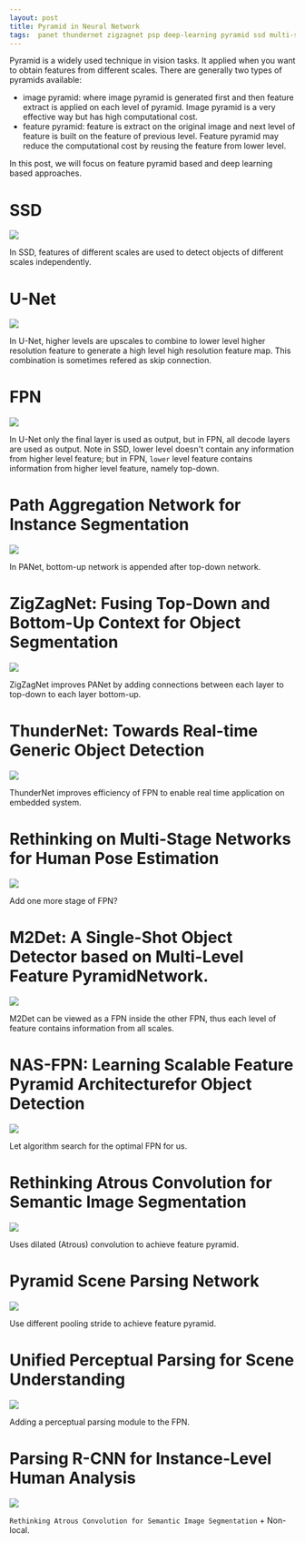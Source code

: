 ```yaml
---
layout: post
title: Pyramid in Neural Network
tags:  panet thundernet zigzagnet psp deep-learning pyramid ssd multi-scale m2det dilated-convolution fpn fcn nas-fpn u-net
---
```


Pyramid is a widely used technique in vision tasks. It applied when you want to obtain features from different scales. There are generally two types of pyramids available:
- image pyramid: where image pyramid is generated first and then feature extract is applied on each level of pyramid. Image pyramid is a very effective way but has high computational cost.
- feature pyramid: feature is extract on the original image and next level of feature is built on the feature of previous level. Feature pyramid may reduce the computational cost by reusing the feature from lower level.

In this post, we will focus on feature pyramid based and deep learning based approaches.

# SSD

![](https://mmbiz.qpic.cn/mmbiz_jpg/yNnalkXE7oUCvcyj9KKZTaqLGtibICyziacLfZ4TFmmEgtvJiaKh0cAoCE2sdu1g8JiaQx1CGrXIKwymds4jnian1bw/640?wx_fmt=jpeg&tp=webp&wxfrom=5&wx_lazy=1&wx_co=1)

In SSD, features of different scales are used to detect objects of different scales independently.

# U-Net

![](https://mmbiz.qpic.cn/mmbiz_jpg/yNnalkXE7oUCvcyj9KKZTaqLGtibICyziagqPgPFMVicYic7F1E6RMKfd6rJ3d8bj4PCUYzkuJpUO4TIj1DTHmjH3A/640?wx_fmt=jpeg&tp=webp&wxfrom=5&wx_lazy=1&wx_co=1)

In U-Net, higher levels are upscales to combine to lower level higher resolution feature to generate a high level high resolution feature map. This combination is sometimes refered as skip connection.

# FPN

![](https://mmbiz.qpic.cn/mmbiz_jpg/yNnalkXE7oUCvcyj9KKZTaqLGtibICyziatoYA9QJicRjJbeqnFWvzMzQv8BsJ8KHTnqtJD17g1v9J9C9dEBPcPBg/640?wx_fmt=jpeg&tp=webp&wxfrom=5&wx_lazy=1&wx_co=1)

In U-Net only the final layer is used as output, but in FPN, all decode layers are used as output. Note in SSD, lower level doesn't contain any information from higher level feature; but in FPN, `lower` level feature contains information from higher level feature, namely top-down.

# Path Aggregation Network for Instance Segmentation

![](https://mmbiz.qpic.cn/mmbiz_jpg/yNnalkXE7oUCvcyj9KKZTaqLGtibICyzia6Yicr6V7ibH4zJLTaZMJSu4iaVTRRnwwMdVJyoI6wUXEeDuATyg1FhFzQ/640?wx_fmt=jpeg&tp=webp&wxfrom=5&wx_lazy=1&wx_co=1)

In PANet, bottom-up network is appended after top-down network.

# ZigZagNet: Fusing Top-Down and Bottom-Up Context for Object Segmentation

![](https://mmbiz.qpic.cn/mmbiz_jpg/yNnalkXE7oUCvcyj9KKZTaqLGtibICyziahNAicXUhCiaqkR8ibdnBaZmhicAIibZ8lwPaLiaSbNCh4SPSAuzwep5TIMBA/640?wx_fmt=jpeg&tp=webp&wxfrom=5&wx_lazy=1&wx_co=1)

ZigZagNet improves PANet by adding connections between each layer to top-down to each layer bottom-up.

# ThunderNet: Towards Real-time Generic Object Detection

![](https://mmbiz.qpic.cn/mmbiz_jpg/yNnalkXE7oUCvcyj9KKZTaqLGtibICyziaHQX4fK5vgkE7s5ianYxkiakB2YyTxiaOcBn0UMoiaroxNDmTInuzDiaeEcw/640?wx_fmt=jpeg&tp=webp&wxfrom=5&wx_lazy=1&wx_co=1)

ThunderNet improves efficiency of FPN to enable real time application on embedded system.

# Rethinking on Multi-Stage Networks for Human Pose Estimation

![](https://mmbiz.qpic.cn/mmbiz_jpg/yNnalkXE7oUCvcyj9KKZTaqLGtibICyzia3vVdcVDT1synYfUvvED8jpic0yibI05Z4o2xcDFDjD9AibMYn1LQjQwVA/640?wx_fmt=jpeg&tp=webp&wxfrom=5&wx_lazy=1&wx_co=1)

Add one more stage of FPN?

# M2Det: A Single-Shot Object Detector based on Multi-Level Feature PyramidNetwork.

![](https://mmbiz.qpic.cn/mmbiz_jpg/yNnalkXE7oUCvcyj9KKZTaqLGtibICyziazz3YJTweUSiaG4bABS772oUADbsfHhPibhjiaMicqR2Oh2d8D4rq0ZqHJg/640?wx_fmt=jpeg&tp=webp&wxfrom=5&wx_lazy=1&wx_co=1)

M2Det can be viewed as a FPN inside the other FPN, thus each level of feature contains information from all scales.

# NAS-FPN: Learning Scalable Feature Pyramid Architecturefor Object Detection

![](https://mmbiz.qpic.cn/mmbiz_jpg/yNnalkXE7oUCvcyj9KKZTaqLGtibICyziaCn1Fgum9ULfEBqfk2nn4yFD3y49j00hy1JnJxqlUj0E6lDt7ibKfV7A/640?wx_fmt=jpeg&tp=webp&wxfrom=5&wx_lazy=1&wx_co=1)

Let algorithm search for the optimal FPN for us.

# Rethinking Atrous Convolution for Semantic Image Segmentation

![](https://mmbiz.qpic.cn/mmbiz_jpg/yNnalkXE7oUCvcyj9KKZTaqLGtibICyziau6b0kfz0P3NtrQPveDJOHOBJBuhosKxuoPhFvLgKXSeJhTpYx9xVXw/640?wx_fmt=jpeg&tp=webp&wxfrom=5&wx_lazy=1&wx_co=1)

Uses dilated (Atrous) convolution to achieve feature pyramid.

# Pyramid Scene Parsing Network

![](https://mmbiz.qpic.cn/mmbiz_jpg/yNnalkXE7oUCvcyj9KKZTaqLGtibICyziaM1aEErnES8E9FJtBANJKCdictic83scZSZQYhSLvaoHOTMiccKicUo8udQ/640?wx_fmt=jpeg&tp=webp&wxfrom=5&wx_lazy=1&wx_co=1)

Use different pooling stride to achieve feature pyramid.

# Unified Perceptual Parsing for Scene Understanding

![](https://mmbiz.qpic.cn/mmbiz_jpg/yNnalkXE7oUCvcyj9KKZTaqLGtibICyziaYc9ricf9t4a7t1O6nF9gTOqCE6Maib3RELpHjYnksU8DVV0TlhiaARdAw/640?wx_fmt=jpeg&tp=webp&wxfrom=5&wx_lazy=1&wx_co=1)

Adding a perceptual parsing module to the FPN.

# Parsing R-CNN for Instance-Level Human Analysis

![](https://mmbiz.qpic.cn/mmbiz_jpg/yNnalkXE7oUCvcyj9KKZTaqLGtibICyziaZCNibLLEpiaEEOb5qKvUibTrWTUHEYlBwYLIOssKa4TVKHZcM5te2gHHg/640?wx_fmt=jpeg&tp=webp&wxfrom=5&wx_lazy=1&wx_co=1)

`Rethinking Atrous Convolution for Semantic Image Segmentation` + Non-local.
